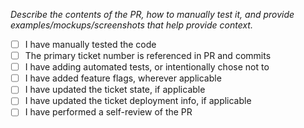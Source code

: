 _Describe the contents of the PR, how to manually test it, and provide examples/mockups/screenshots that help provide context._

- [ ] I have manually tested the code
- [ ] The primary ticket number is referenced in PR and commits
- [ ] I have adding automated tests, or intentionally chose not to
- [ ] I have added feature flags, wherever applicable
- [ ] I have updated the ticket state, if applicable
- [ ] I have updated the ticket deployment info, if applicable
- [ ] I have performed a self-review of the PR
